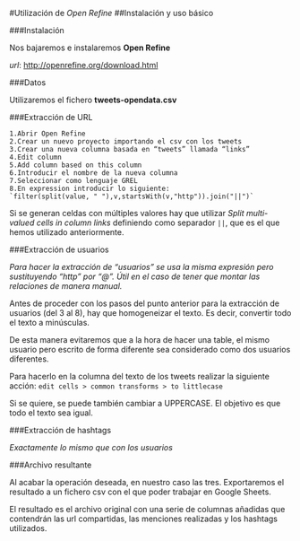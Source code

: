 #Utilización de *Open Refine*
##Instalación y uso básico

###Instalación

Nos bajaremos e instalaremos **Open Refine**

*url*: http://openrefine.org/download.html

###Datos

Utilizaremos el fichero **tweets-opendata.csv**



###Extracción de URL
~~~ 
1.Abrir Open Refine
2.Crear un nuevo proyecto importando el csv con los tweets
3.Crear una nueva columna basada en “tweets” llamada “links”
4.Edit column
5.Add column based on this column
6.Introducir el nombre de la nueva columna
7.Seleccionar como lenguaje GREL
8.En expression introducir lo siguiente:
`filter(split(value, " "),v,startsWith(v,"http")).join("||")`
~~~ 
Si se generan celdas con múltiples valores hay que utilizar *Split multi-valued cells in column links* definiendo como separador `||`, que es el que hemos utilizado anteriormente.

###Extracción de usuarios

*Para hacer la extracción de “usuarios” se usa la misma expresión pero sustituyendo “http” por “@”. Útil en el caso de tener que montar las relaciones de manera manual.*

Antes de proceder con los pasos del punto anterior para la extracción de usuarios (del 3 al 8), hay que homogeneizar el texto. Es decir, convertir todo el texto a minúsculas. 

De esta manera evitaremos que a la hora de hacer una table, el mismo usuario pero escrito de forma diferente sea considerado como dos usuarios diferentes.

Para hacerlo en la columna del texto de los tweets realizar la siguiente acción:
 `edit cells > common transforms > to littlecase`
 
 Si se quiere, se puede también cambiar a UPPERCASE. El objetivo es que todo el texto sea igual. 
 
###Extracción de hashtags
 
 *Exactamente lo mismo que con los usuarios*
 
###Archivo resultante
 
 Al acabar la operación deseada, en nuestro caso las tres. Exportaremos el resultado a un fichero csv con el que poder trabajar en Google Sheets.
 
 El resultado es el archivo original con una serie de columnas añadidas que contendrán las url compartidas, las menciones realizadas y los hashtags utilizados.
